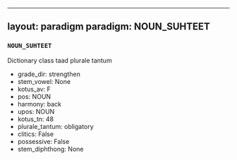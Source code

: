 
---
layout: paradigm
paradigm: NOUN_SUHTEET
---
### ` NOUN_SUHTEET `

Dictionary class taad plurale tantum
* grade_dir: strengthen
* stem_vowel: None
* kotus_av: F
* pos: NOUN
* harmony: back
* upos: NOUN
* kotus_tn: 48
* plurale_tantum: obligatory
* clitics: False
* possessive: False
* stem_diphthong: None
